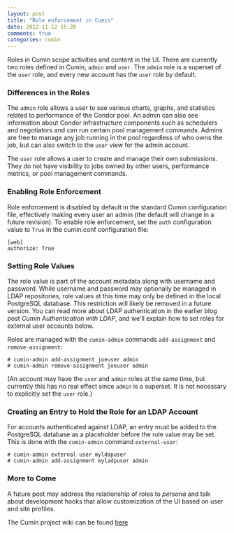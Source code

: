 ```yaml
---
layout: post
title: "Role enforcement in Cumin"
date: 2012-11-12 15:20
comments: true
categories: cumin
---
```

Roles in Cumin scope activities and content in the UI.  There are currently two roles defined in Cumin, `admin` and `user`.  The `admin` role is a superset of the `user` role, and every new account has the `user` role by default.  

### Differences in the Roles

The `admin` role allows a user to see various charts, graphs, and statistics related to performance of the Condor pool.  An admin can also see information about Condor infrastructure components such as schedulers and negotiators and can run certain pool management commands.  Admins are free to manage any job running in the pool regardless of who owns the job, but can also switch to the `user` view for the admin account.

The `user` role allows a user to create and manage their own submissions.  They do not have visibility to jobs owned by other users, performance metrics, or pool management commands.

### Enabling Role Enforcement

Role enforcement is disabled by default in the standard Cumin configuration file, effectively making every user an admin (the default will change in a future revision).  To enable role enforcement, set the `auth` configuration value to `True` in the cumin.conf configuration file:

    [web]
    authorize: True  

### Setting Role Values

The role value is part of the account metadata along with username and password.  While username and password may optionally be managed in LDAP repositories, role values at this time may only be defined in the local PostgreSQL database.  This restriction will likely be removed in a future version.  You can read more about LDAP authentication in the earlier blog post *Cumin Authentication with LDAP*, and we'll explain how to set roles for external user accounts below.

Roles are managed with the `cumin-admin` commands `add-assignment` and `remove-assignment`:

    # cumin-admin add-assignment joeuser admin
    # cumin-admin remove-assignment joeuser admin

(An account may have the `user` and `admin` roles at the same time, but currently this has no real effect since `admin` is a superset.  It is not necessary to explicitly set the `user` role.)

### Creating an Entry to Hold the Role for an LDAP Account
For accounts authenticated against LDAP, an entry must be added to the PostgreSQL database as a placeholder before the role value may be set.  This is done with the `cumin-admin` command `external-user`:

    # cumin-admin external-user myldapuser
    # cumin-admin add-assignment myladpuser admin

### More to Come
A future post may address the relationship of roles to *persona* and talk about development hooks that allow customization of the UI based on user and site profiles.

[Wiki]:http://fedorahosted.org/grid/wiki/Cumin
The Cumin project wiki can be found [here][Wiki]